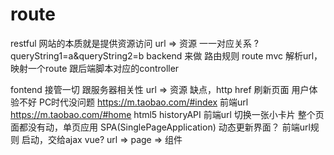 # route
restful 网站的本质就是提供资源访问
url => 资源 一一对应关系
?queryString1=a&queryString2=b
backend 来做 路由规则 route
mvc 解析url，映射一个route 跟后端脚本对应的controller

fontend 接管一切
跟服务器相关性
url => 资源 缺点，http
href 刷新页面 用户体验不好 PC时代没问题
https://m.taobao.com/#index 前端url
https://m.taobao.com/#home 
html5 historyAPI 
前端url 切换一张小卡片
整个页面都没有动，单页应用 SPA(SinglePageApplication)
动态更新界面？ 前端url规则 启动，交给ajax
vue? url => page => 组件